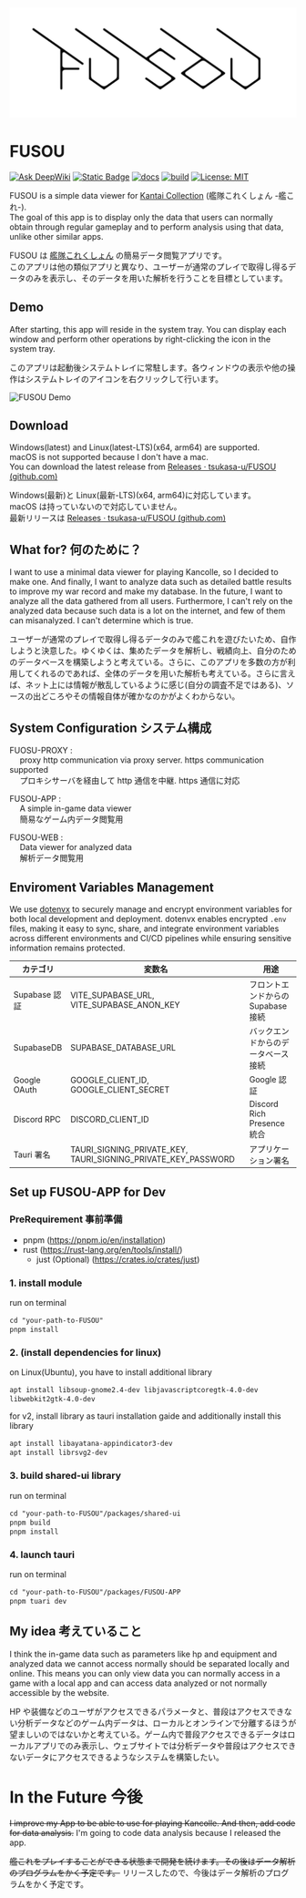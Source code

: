 ![FUSOU](docs/images/title.png)

# FUSOU

[![Ask DeepWiki](https://deepwiki.com/badge.svg)](https://deepwiki.com/tsukasa-u/FUSOU)
[![Static Badge](https://img.shields.io/badge/docs.rs-tsukasa--u%2FFUSOU-blue?logo=docsdotrs)](https://tsukasa-u.github.io/FUSOU/app/index.html)
[![docs](https://github.com/tsukasa-u/FUSOU/actions/workflows/export_doc.yml/badge.svg?branch=dev)](https://github.com/tsukasa-u/FUSOU/actions/workflows/export_doc.yml)
[![build](https://github.com/tsukasa-u/FUSOU/actions/workflows/check_build.yml/badge.svg?branch=dev)](https://github.com/tsukasa-u/FUSOU/actions/workflows/check_build.yml)
[![License: MIT](https://img.shields.io/badge/License-MIT-yellow.svg)](https://opensource.org/licenses/MIT)

FUSOU is a simple data viewer for [Kantai Collection](https://games.dmm.com/detail/kancolle) (艦隊これくしょん -艦これ-).<br>
The goal of this app is to display only the data that users can normally obtain through regular gameplay and to perform analysis using that data, unlike other similar apps.

FUSOU は [艦隊これくしょん](https://games.dmm.com/detail/kancolle) の簡易データ閲覧アプリです。<br>
このアプリは他の類似アプリと異なり、ユーザーが通常のプレイで取得し得るデータのみを表示し、そのデータを用いた解析を行うことを目標としています。

## Demo

After starting, this app will reside in the system tray. You can display each window and perform other operations by right-clicking the icon in the system tray.

このアプリは起動後システムトレイに常駐します。各ウィンドウの表示や他の操作はシステムトレイのアイコンを右クリックして行います。

![FUSOU Demo](docs/images/fusou-app-demo.gif)

## Download

Windows(latest) and Linux(latest-LTS)(x64, arm64) are supported.<br>
macOS is not supported because I don't have a mac.<br>
You can download the latest release from [Releases · tsukasa-u/FUSOU (github.com)](https://github.com/tsukasa-u/FUSOU/releases/latest)

Windows(最新)と Linux(最新-LTS)(x64, arm64)に対応しています。<br>
macOS は持っていないので対応していません。<br>
最新リリースは [Releases · tsukasa-u/FUSOU (github.com)](https://github.com/tsukasa-u/FUSOU/releases/latest)

## What for? 何のために？

I want to use a minimal data viewer for playing Kancolle, so I decided to make one.
And finally, I want to analyze data such as detailed battle results to improve my war record and make my database. In the future, I want to analyze all the data gathered from all users.
Furthermore, I can't rely on the analyzed data because such data is a lot on the internet, and few of them can misanalyzed. I can't determine which is true.

ユーザーが通常のプレイで取得し得るデータのみで艦これを遊びたいため、自作しようと決意した。ゆくゆくは、集めたデータを解析し、戦績向上、自分のためのデータベースを構築しようと考えている。さらに、このアプリを多数の方が利用してくれるのであれば、全体のデータを用いた解析も考えている。さらに言えば、ネット上には情報が散乱しているように感じ(自分の調査不足ではある)、ソースの出どころやその情報自体が確かなのかがよくわからない。

## System Configuration システム構成

FUOSU-PROXY : <br>
&emsp; proxy http communication via proxy server. https communication supported<br>
&emsp; プロキシサーバを経由して http 通信を中継. https 通信に対応

FUSOU-APP : <br>
&emsp; A simple in-game data viewer<br>
&emsp; 簡易なゲーム内データ閲覧用

FUSOU-WEB : <br>
&emsp; Data viewer for analyzed data<br>
&emsp; 解析データ閲覧用

## Enviroment Variables Management

We use [dotenvx](https://dotenvx.com/) to securely manage and encrypt environment variables for both local development and deployment. dotenvx enables encrypted `.env` files, making it easy to sync, share, and integrate environment variables across different environments and CI/CD pipelines while ensuring sensitive information remains protected.

| カテゴリ      | 変数名                                                        | 用途                               |
| ------------- | ------------------------------------------------------------- | ---------------------------------- |
| Supabase 認証 | VITE_SUPABASE_URL, VITE_SUPABASE_ANON_KEY                     | フロントエンドからの Supabase 接続 |
| SupabaseDB    | SUPABASE_DATABASE_URL                                         | バックエンドからのデータベース接続 |
| Google OAuth  | GOOGLE_CLIENT_ID, GOOGLE_CLIENT_SECRET                        | Google 認証                        |
| Discord RPC   | DISCORD_CLIENT_ID                                             | Discord Rich Presence 統合         |
| Tauri 署名    | TAURI_SIGNING_PRIVATE_KEY, TAURI_SIGNING_PRIVATE_KEY_PASSWORD | アプリケーション署名               |

## Set up FUSOU-APP for Dev

### PreRequirement 事前準備

- pnpm (https://pnpm.io/en/installation)
- rust (https://rust-lang.org/en/tools/install/)
  - just (Optional) (https://crates.io/crates/just)

### 1. install module

run on terminal

```
cd "your-path-to-FUSOU"
pnpm install
```

### 2. (install dependencies for linux)

on Linux(Ubuntu), you have to install additional library

```
apt install libsoup-gnome2.4-dev libjavascriptcoregtk-4.0-dev libwebkit2gtk-4.0-dev
```

for v2, install library as tauri installation gaide and additionally install this library

```
apt install libayatana-appindicator3-dev
apt install librsvg2-dev
```

### 3. build shared-ui library

run on terminal

```
cd "your-path-to-FUSOU"/packages/shared-ui
pnpm build
pnpm install
```

### 4. launch tauri

run on terminal

```
cd "your-path-to-FUSOU"/packages/FUSOU-APP
pnpm tuari dev
```

## My idea 考えていること

I think the in-game data such as parameters like hp and equipment and analyzed data we cannot access normally should be separated locally and online. This means you can only view data you can normally access in a game with a local app and can access data analyzed or not normally accessible by the website.

HP や装備などのユーザがアクセスできるパラメータと、普段はアクセスできない分析データなどのゲーム内データは、ローカルとオンラインで分離するほうが望ましいのではないかと考えている。ゲーム内で普段アクセスできるデータはローカルアプリでのみ表示し、ウェブサイトでは分析データや普段はアクセスできないデータにアクセスできるようなシステムを構築したい。

# In the Future 今後

~~I improve my App to be able to use for playing Kancolle. And then, add code for data analysis.~~
I'm going to code data analysis because I released the app.

~~艦これをプレイすることができる状態まで開発を続けます。その後はデータ解析のプログラムをかく予定です。~~
リリースしたので、今後はデータ解析のプログラムをかく予定です。
